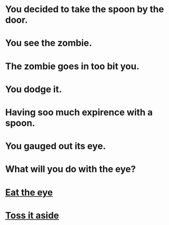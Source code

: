 # You decided to take the spoon by the door. 

# You see the zombie.

# The zombie goes in too bit you. 

# You dodge it.

# Having soo much expirence with a spoon. 

# You gauged out its eye. 

# What will you do with the eye?

# [Eat the eye](eat.md)
# [Toss it aside](no-eat-eye.md)